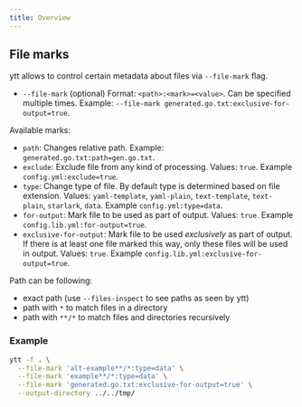```yaml
---
title: Overview
---
```


## File marks

ytt allows to control certain metadata about files via `--file-mark` flag.

- `--file-mark` (optional) Format: `<path>:<mark>=<value>`. Can be specified multiple times. Example: `--file-mark generated.go.txt:exclusive-for-output=true`.

Available marks:

- `path`: Changes relative path. Example: `generated.go.txt:path=gen.go.txt`.
- `exclude`: Exclude file from any kind of processing. Values: `true`. Example `config.yml:exclude=true`.
- `type`: Change type of file. By default type is determined based on file extension. Values: `yaml-template`, `yaml-plain`, `text-template`, `text-plain`, `starlark`, `data`. Example `config.yml:type=data`.
- `for-output`: Mark file to be used as part of output. Values: `true`. Example `config.lib.yml:for-output=true`.
- `exclusive-for-output`: Mark file to be used _exclusively_ as part of output. If there is at least one file marked this way, only these files will be used in output. Values: `true`. Example `config.lib.yml:exclusive-for-output=true`.

Path can be following:

- exact path (use `--files-inspect` to see paths as seen by ytt)
- path with `*` to match files in a directory
- path with `**/*` to match files and directories recursively

### Example

```bash
ytt -f . \
  --file-mark 'alt-example**/*:type=data' \
  --file-mark 'example**/*:type=data' \
  --file-mark 'generated.go.txt:exclusive-for-output=true' \
  --output-directory ../../tmp/
```
